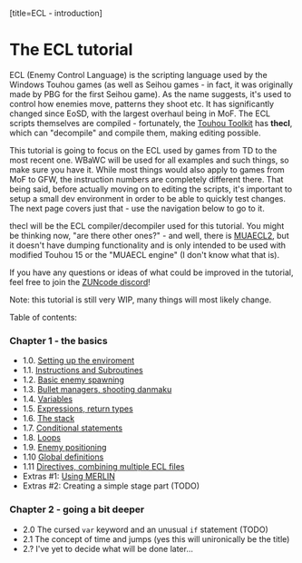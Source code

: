 [title=ECL - introduction]
# The ECL tutorial

ECL (Enemy Control Language) is the scripting language used by the Windows Touhou games (as well as Seihou games - in fact, it was originally made by PBG for the first Seihou game). As the name suggests, it's used to control how enemies move, patterns they shoot etc. It has significantly changed since EoSD, with the largest overhaul being in MoF. The ECL scripts themselves are compiled - fortunately, the [Touhou Toolkit](https://github.com/thpatch/thtk) has **thecl**, which can "decompile" and compile them, making editing possible.  
  
This tutorial is going to focus on the ECL used by games from TD to the most recent one. WBaWC will be used for all examples and such things, so make sure you have it. While most things would also apply to games from MoF to GFW, the instruction numbers are completely different there. That being said, before actually moving on to editing the scripts, it's important to setup a small dev environment in order to be able to quickly test changes. The next page covers just that - use the navigation below to go to it.  
  
thecl will be the ECL compiler/decompiler used for this tutorial. You might be thinking now, "are there other ones?" - and well, there is [MUAECL2](https://github.com/Shedarshian/MUAECL2), but it doesn't have dumping functionality and is only intended to be used with modified Touhou 15 or the "MUAECL engine" (I don't know what that is).  
  
If you have any questions or ideas of what could be improved in the tutorial, feel free to join the [ZUNcode discord](https://discord.gg/fvPJvHJ)!  
  
Note: this tutorial is still very WIP, many things will most likely change.

Table of contents:
### Chapter 1 - the basics
- 1.0. [Setting up the enviroment](#b=ecl-tutorial/&p=2)  
- 1.1. [Instructions and Subroutines](#b=ecl-tutorial/&p=3)  
- 1.2. [Basic enemy spawning](#b=ecl-tutorial/&p=4)  
- 1.3. [Bullet managers, shooting danmaku](#b=ecl-tutorial/&p=5)  
- 1.4. [Variables](#b=ecl-tutorial/&p=6)  
- 1.5. [Expressions, return types](#b=ecl-tutorial/&p=7)  
- 1.6. [The stack](#b=ecl-tutorial/&p=8)  
- 1.7. [Conditional statements](#b=ecl-tutorial/&p=9)  
- 1.8. [Loops](#b=ecl-tutorial/&p=10)  
- 1.9. [Enemy positioning](#b=ecl-tutorial/&p=11)  
- 1.10 [Global definitions](#b=ecl-tutorial/&p=12)  
- 1.11 [Directives, combining multiple ECL files](#b=ecl-tutorial/&p=13)  
- Extras #1: [Using MERLIN](#b=ecl-tutorial/&p=14)  
- Extras #2: Creating a simple stage part (TODO) 

### Chapter 2 - going a bit deeper
- 2.0 The cursed `var` keyword and an unusual `if` statement (TODO)
- 2.1 The concept of time and jumps (yes this will unironically be the title)  
- 2.? I've yet to decide what will be done later...